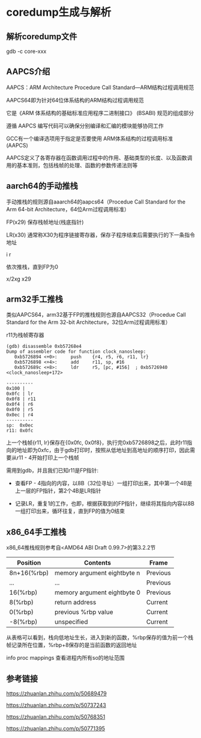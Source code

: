 # coredump生成与解析

## 解析coredump文件

gdb -c core-xxx

## AAPCS介绍

AAPCS：ARM Architecture Procedure Call Standard—ARM结构过程调用规范

AAPCS64即为针对64位体系结构的ARM结构过程调用规范

它是《ARM 体系结构的基础标准应用程序二进制接口》 (BSABI) 规范的组成部分

遵循 AAPCS 编写代码可以确保分别编译和汇编的模块能够协同工作

GCC有一个编译选项用于指定是否要使用 ARM体系结构的过程调用标准 (AAPCS)

AAPCS定义了各寄存器在函数调用过程中的作用、基础类型的长度、以及函数调用的基本准则，包括栈帧的处理、函数的参数传递法则等

## aarch64的手动推栈

手动推栈的规则源自aaarch64的aapcs64（Procedue Call Standard for the Arm 64-bit Architecture，64位Arm过程调用标准）

FP(x29) 保存栈帧地址(栈底指针)

LR(x30) 通常称X30为程序链接寄存器，保存子程序结束后需要执行的下一条指令地址

i r

依次推栈，直到FP为0

x/2xg x29

## arm32手工推栈

类似AAPCS64，arm32基于FP的推栈规则也源自AAPCS32（Procedue Call Standard for the Arm 32-bit Architecture，32位Arm过程调用标准）

r11为栈帧寄存器

```
(gdb) disassemble 0xb57268e4
Dump of assembler code for function clock_nanosleep:
   0xb5726894 <+0>:     push    {r4, r5, r6, r11, lr}
   0xb5726898 <+4>:     add     r11, sp, #16
   0xb572689c <+8>:     ldr     r5, [pc, #156]  ; 0xb5726940 <clock_nanosleep+172>

----------
0x100 | 
0x0fc | lr
0x0f8 | r11
0x0f4 | r6
0x0f0 | r5
0x0ec | r4
----------
sp:  0x0ec
r11: 0x0fc
```

上一个栈帧{r11, lr}保存在{0x0fc, 0x0f8}，执行完0xb5726898之后，此时r11指向的地址即为0xfc，由于gdb打印时，按照从低地址到高地址的顺序打印，因此需要从r11 - 4开始打印上一个栈帧

需用到gdb，并且我们已知r11是FP指针:

* 查看FP - 4指向的内容，以8B（32位寻址）一组打印出来，其中第一个4B是上一层的FP指针，第2个4B是LR指针

* 记录LR，重复1的工作，也即，根据获取到的FP指针，继续将其指向内容以8B一组打印出来，循环往复，直到FP的值为0结束

## x86_64手工推栈

x86_64推栈规则参考自<AMD64 ABI Draft 0.99.7>的第3.2.2节

| Position    | Contents                    | Frame     |
| ----------- | --------------------------- | --------- |
| 8n+16(%rbp) | memory argument eightbyte n | Previous  |
| ...         | ...                         | Previous  |
| 16(%rbp)    | memory argument eightbyte 0 | Previous  |
| 8(%rbp)     | return address              | Current   |
| 0(%rbp)     | previous %rbp value         | Current   |
| -8(%rbp)    | unspecified                 | Current   |

从表格可以看到，栈向低地址生长，进入到新的函数，%rbp保存的值为前一个栈帧记录所在位置，%rbp+8保存的是当前函数的返回地址

info proc mappings 查看进程内所有so的地址范围

## 参考链接

https://zhuanlan.zhihu.com/p/50689479

https://zhuanlan.zhihu.com/p/50737243

https://zhuanlan.zhihu.com/p/50768351

https://zhuanlan.zhihu.com/p/50771395
